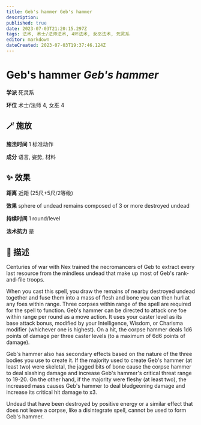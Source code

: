 ```yaml
---
title: Geb's hammer Geb's hammer
description: 
published: true
date: 2023-07-03T21:20:15.297Z
tags: 法术, 术士/法师法术, 4环法术, 女巫法术, 死灵系
editor: markdown
dateCreated: 2023-07-03T19:37:46.124Z
---
```


# **Geb's hammer** *Geb's hammer*

**学派** 死灵系 

**环位** 术士/法师 4, 女巫 4

## 🪄 施放

**施法时间** 1 标准动作

**成分** 语言, 姿势, 材料

## ✨ 效果  

**距离** 近距 (25尺+5尺/2等级) 

**效果** sphere of undead remains composed of 3 or more destroyed undead 

**持续时间** 1 round/level 

**法术抗力** 是

## 📖 描述

Centuries of war with Nex trained the necromancers of Geb to extract every last resource from the mindless undead that make up most of Geb's rank-and-file troops.

When you cast this spell, you draw the remains of nearby destroyed undead together and fuse them into a mass of flesh and bone you can then hurl at any foes within range. Three corpses within range of the spell are required for the spell to function. Geb's hammer can be directed to attack one foe within range per round as a move action. It uses your caster level as its base attack bonus, modified by your Intelligence, Wisdom, or Charisma modifier (whichever one is highest). On a hit, the corpse hammer deals 1d6 points of damage per three caster levels (to a maximum of 6d6 points of damage).

Geb's hammer also has secondary effects based on the nature of the three bodies you use to create it. If the majority used to create Geb's hammer (at least two) were skeletal, the jagged bits of bone cause the corpse hammer to deal slashing damage and increase Geb's hammer's critical threat range to 19-20. On the other hand, if the majority were fleshy (at least two), the increased mass causes Geb's hammer to deal bludgeoning damage and increase its critical hit damage to x3.

Undead that have been destroyed by positive energy or a similar effect that does not leave a corpse, like a disintegrate spell, cannot be used to form Geb's hammer.
    